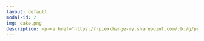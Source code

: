 ```yaml
---
layout: default
modal-id: 2
img: cake.png
description: <p><a href="https://rpiexchange-my.sharepoint.com/:b:/g/personal/bowerj6_rpi_edu/EczoYS77dXFLn5K3cfYw0GABTL4Bn0Bq1ZGlfyd6zM7J0A"><font size="6"><strong><font color="#0000ff">Link to Academic Research Resume (PDF)</font></a></p><br>Research Highlights</font></strong><br><br><br><font size="4">'How liberating it is to leave the past behind.'<br>Perceiving Authenticity Within the<br>Vocal Performances of</em> Assassin’s Creed Origins<br><br>'Constellations' of Vocal Expression -<br>A Time Traveler’s Examination of Vocal Performance in<br></em>Assassin’s Creed Origins<p><a href="https://rpiexchange-my.sharepoint.com/:b:/g/personal/bowerj6_rpi_edu/EbLSkAycn71OhvP6uCXDqGEB6jDymOqUyc153QEDa6jTIw"><font color="#0000ff">Link to PDF</font></a></p><br><br><br></font><font size="6"><strong>Unpublished Compositions and Projects</strong></font><br><br><br><font size="4"><em>Enacting Multiple Subjectivities - </em>Baldur’s Gate 3<br><em> and the Performance of the (Multi)Self</em><br><em><font color="#FF0000">(in development for publication)</font></em><br><br><em>Vampires, Cheap Wine,<br>and Drunken Debauchery - A Multi-Lingual Analysis of the<br>Vocal Performances of The Oxenfurt Drunk,<br>a Quest from </em>The Witcher 3 - Wild Hunt<br><br><em>Race, Voice, and Media Worlds - Orienting </em><br>Assassin's Creed - Origins <em> Within the Logics of Mediated and<br>Socio-cultural Space/time<br><br><em>Historical Narration as Quantum Time Travel? Leaping through the <br>Constellations of Space/Time in the </em>Assassin's Creed <em>Franchise<br><br><em>The Body, Health, and Digital Surveillance<br><br><em>Cannibalism and Christ - Consumption and Cannibalism<br>as Metaphor in the Old and New Testament</em></font>
---
```

